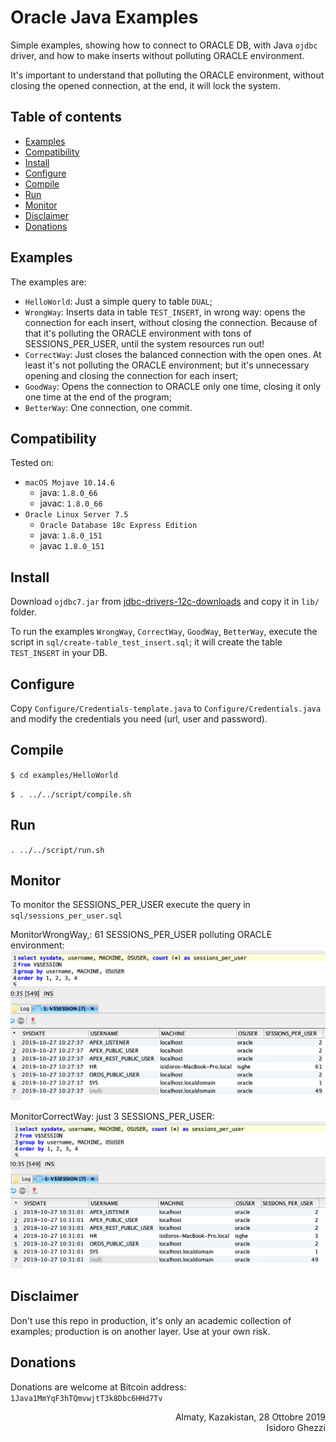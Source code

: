 # Oracle Java Examples

Simple examples, showing how to connect to ORACLE DB, with Java `ojdbc` driver, and how to make inserts without polluting ORACLE environment.

It's important to understand that polluting the ORACLE environment, without closing the opened connection, at the end, it will lock the system.

## Table of contents
* [Examples](#examples)
* [Compatibility](#compatibility)
* [Install](#install)
* [Configure](#configure)
* [Compile](#compile)
* [Run](#run)
* [Monitor](#monitor)
* [Disclaimer](#disclaimer)
* [Donations](#donations)

## Examples
The examples are:
* `HelloWorld`:
Just a simple query to table `DUAL`;
* `WrongWay`:
Inserts data in table `TEST_INSERT`, in wrong way: opens the connection for each insert, without closing the connection. Because of that it's polluting the ORACLE environment with tons of SESSIONS_PER_USER, until the system resources run out!
* `CorrectWay`:
Just closes the balanced connection with the open ones. At least it's not polluting the ORACLE environment; but it's unnecessary opening and closing the connection for each insert;
* `GoodWay`:
Opens the connection to ORACLE only one time, closing it only one time at the end of the program;
* `BetterWay`:
One connection, one commit.

## Compatibility

Tested on:

* `macOS Mojave 10.14.6`
	* java: `1.8.0_66`
	* javac: `1.8.0_66`
* `Oracle Linux Server 7.5`
	* `Oracle Database 18c Express Edition`
	* java: `1.8.0_151`
	* javac `1.8.0_151`

## Install

Download `ojdbc7.jar` from [jdbc-drivers-12c-downloads](https://www.oracle.com/database/technologies/jdbc-drivers-12c-downloads.html) and copy it in `lib/` folder.

To run the examples `WrongWay`, `CorrectWay`, `GoodWay`, `BetterWay`, execute the script in `sql/create-table_test_insert.sql`; it will create the table `TEST_INSERT` in your DB.

## Configure

Copy `Configure/Credentials-template.java` to `Configure/Credentials.java` and modify the credentials you need (url, user and password).

## Compile

`$ cd examples/HelloWorld`

`$ . ../../script/compile.sh`

## Run
`. ../../script/run.sh`

## Monitor
To monitor the SESSIONS_PER_USER execute the query in `sql/sessions_per_user.sql`

MonitorWrongWay,: 61 SESSIONS_PER_USER polluting ORACLE environment:
![WrongWay](images/MonitorWrongWay.png "WrongWay")

MonitorCorrectWay: just 3 SESSIONS_PER_USER:
![WrongWay](images/MonitorCorrectWay.png "CorrectgWay")

## Disclaimer
 Don't use this repo in production, it's only an academic collection of examples; production is on another layer.
 Use at your own risk.

## Donations
 Donations are welcome at Bitcoin address: `1Java1MmYqF3hTQmvwjtT3k8Dbc6HHd7Tv`

<div style="text-align: right; align:right">Almaty, Kazakistan, 28 Ottobre 2019<br>Isidoro Ghezzi</div>
